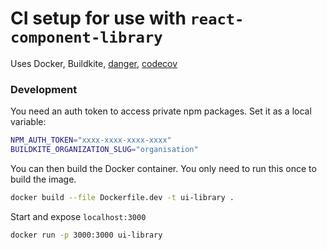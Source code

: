 # CI setup for use with `react-component-library`

Uses Docker, Buildkite, [danger](https://github.com/danger/danger-js), [codecov](https://codecov.io)


### Development

You need an auth token to access private npm packages. Set it as a local variable:

```sh
NPM_AUTH_TOKEN="xxxx-xxxx-xxxx-xxxx"
BUILDKITE_ORGANIZATION_SLUG="organisation"
```

You can then build the Docker container. You only need to run this once to build the image.

```sh
docker build --file Dockerfile.dev -t ui-library .
```

Start and expose `localhost:3000`

```sh
docker run -p 3000:3000 ui-library
```
